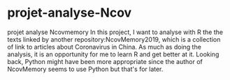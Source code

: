 # projet-analyse-Ncov
 projet analyse Ncovmemory
In this project, I want to analyse with R the the texts linked by another repository:NcovMemory2019, which is a collection of link to articles about Coronavirus in China. As much as doing the analysis, it is an opportunity for me to learn R and get better at it. Looking back, Python might have been more appropriate since the author of NcovMemory seems to use Python but that's for later.

